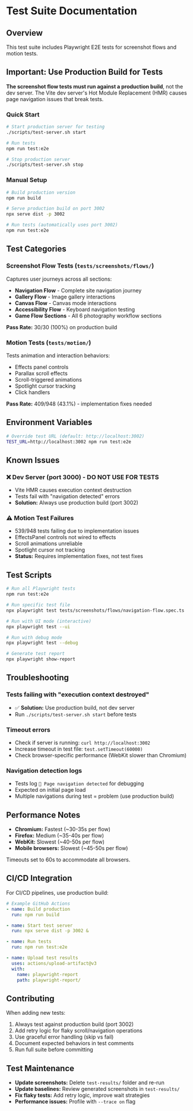 # Test Suite Documentation

## Overview

This test suite includes Playwright E2E tests for screenshot flows and motion tests.

## Important: Use Production Build for Tests

**The screenshot flow tests must run against a production build**, not the dev server. The Vite dev server's Hot Module Replacement (HMR) causes page navigation issues that break tests.

### Quick Start

```bash
# Start production server for testing
./scripts/test-server.sh start

# Run tests
npm run test:e2e

# Stop production server
./scripts/test-server.sh stop
```

### Manual Setup

```bash
# Build production version
npm run build

# Serve production build on port 3002
npx serve dist -p 3002

# Run tests (automatically uses port 3002)
npm run test:e2e
```

## Test Categories

### Screenshot Flow Tests (`tests/screenshots/flows/`)

Captures user journeys across all sections:
- **Navigation Flow** - Complete site navigation journey
- **Gallery Flow** - Image gallery interactions
- **Canvas Flow** - Canvas mode interactions
- **Accessibility Flow** - Keyboard navigation testing
- **Game Flow Sections** - All 6 photography workflow sections

**Pass Rate:** 30/30 (100%) on production build

### Motion Tests (`tests/motion/`)

Tests animation and interaction behaviors:
- Effects panel controls
- Parallax scroll effects
- Scroll-triggered animations
- Spotlight cursor tracking
- Click handlers

**Pass Rate:** 409/948 (43.1%) - implementation fixes needed

## Environment Variables

```bash
# Override test URL (default: http://localhost:3002)
TEST_URL=http://localhost:3002 npm run test:e2e
```

## Known Issues

### ❌ Dev Server (port 3000) - DO NOT USE FOR TESTS
- Vite HMR causes execution context destruction
- Tests fail with "navigation detected" errors
- **Solution:** Always use production build (port 3002)

### ⚠️ Motion Test Failures
- 539/948 tests failing due to implementation issues
- EffectsPanel controls not wired to effects
- Scroll animations unreliable
- Spotlight cursor not tracking
- **Status:** Requires implementation fixes, not test fixes

## Test Scripts

```bash
# Run all Playwright tests
npm run test:e2e

# Run specific test file
npx playwright test tests/screenshots/flows/navigation-flow.spec.ts

# Run with UI mode (interactive)
npx playwright test --ui

# Run with debug mode
npx playwright test --debug

# Generate test report
npx playwright show-report
```

## Troubleshooting

### Tests failing with "execution context destroyed"
- ✅ **Solution:** Use production build, not dev server
- Run `./scripts/test-server.sh start` before tests

### Timeout errors
- Check if server is running: `curl http://localhost:3002`
- Increase timeout in test file: `test.setTimeout(60000)`
- Check browser-specific performance (WebKit slower than Chromium)

### Navigation detection logs
- Tests log `🔄 Page navigation detected` for debugging
- Expected on initial page load
- Multiple navigations during test = problem (use production build)

## Performance Notes

- **Chromium:** Fastest (~30-35s per flow)
- **Firefox:** Medium (~35-40s per flow)
- **WebKit:** Slowest (~40-50s per flow)
- **Mobile browsers:** Slowest (~45-50s per flow)

Timeouts set to 60s to accommodate all browsers.

## CI/CD Integration

For CI/CD pipelines, use production build:

```yaml
# Example GitHub Actions
- name: Build production
  run: npm run build

- name: Start test server
  run: npx serve dist -p 3002 &

- name: Run tests
  run: npm run test:e2e

- name: Upload test results
  uses: actions/upload-artifact@v3
  with:
    name: playwright-report
    path: playwright-report/
```

## Contributing

When adding new tests:
1. Always test against production build (port 3002)
2. Add retry logic for flaky scroll/navigation operations
3. Use graceful error handling (skip vs fail)
4. Document expected behaviors in test comments
5. Run full suite before committing

## Test Maintenance

- **Update screenshots:** Delete `test-results/` folder and re-run
- **Update baselines:** Review generated screenshots in `test-results/`
- **Fix flaky tests:** Add retry logic, improve wait strategies
- **Performance issues:** Profile with `--trace on` flag
